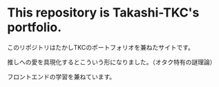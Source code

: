 # This repository is Takashi-TKC's portfolio.

このリポジトリはたかしTKCのポートフォリオを兼ねたサイトです。

推しへの愛を具現化するとこういう形になりました。（オタク特有の謎理論）

フロントエンドの学習を兼ねています。
